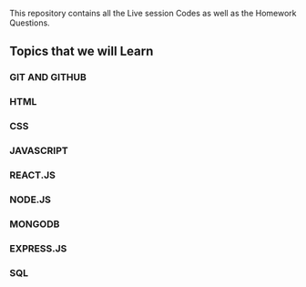 This repository contains all the Live session Codes as well as the Homework Questions.

## Topics that we will Learn

### GIT AND GITHUB

### HTML

### CSS

### JAVASCRIPT

### REACT.JS

### NODE.JS

### MONGODB

### EXPRESS.JS

### SQL

